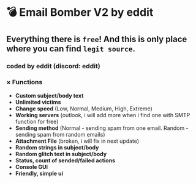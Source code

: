 # 💣 Email Bomber V2 by eddit
## Everything there is `free`! And this is only place where you can find `legit source`.
### coded by eddit (discord: eddit)

 ### × Functions
- **Custom subject/body text**
- **Unlimited victims**
- **Change speed** (Low, Normal, Medium, High, Extreme)
- **Working servers** (outlook, i will add more when i find one with SMTP function for free)
- **Sending method** (Normal - sending spam from one email. Random - sending spam from random emails)
- **Attachment File** (broken, i will fix in next update)
- **Random strings in subject/body**
- **Random glitch text in subject/body**
- **Status, count of sended/failed actions**
- **Console GUI**
- **Friendly, simple ui**

